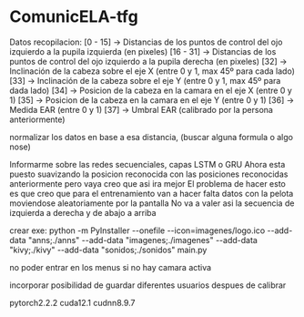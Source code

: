 # ComunicELA-tfg

Datos recopilacion:
[0 - 15] -> Distancias de los puntos de control del ojo izquierdo a la pupila izquierda (en pixeles)
[16 - 31] -> Distancias de los puntos de control del ojo izquierdo a la pupila derecha  (en pixeles)
[32] -> Inclinación de la cabeza sobre el eje X        (entre 0 y 1, max 45º para cada lado)
[33] -> Inclinación de la cabeza sobre el eje Y        (entre 0 y 1, max 45º para dada lado)
[34] -> Posicion de la cabeza en la camara en el eje X        (entre 0 y 1)
[35] -> Posicion de la cabeza en la camara en el eje Y        (entre 0 y 1)
[36] -> Medida EAR      (entre 0 y 1)
[37] -> Umbral EAR      (calibrado por la persona anteriormente)



normalizar los datos en base a esa distancia, (buscar alguna formula o algo nose)


Informarme sobre las redes secuenciales, capas LSTM o GRU
Ahora esta puesto suavizando la posicion reconocida con las posiciones reconocidas anteriormente pero vaya creo que asi ira mejor
El problema de hacer esto es que creo que para el entrenamiento van a hacer falta datos con la pelota moviendose aleatoriamente por la pantalla
No va a valer asi la secuencia de izquierda a derecha y de abajo a arriba


crear exe:
python -m PyInstaller --onefile --icon=imagenes/logo.ico --add-data "anns;./anns" --add-data "imagenes;./imagenes" --add-data "kivy;./kivy" --add-data "sonidos;./sonidos" main.py


no poder entrar en los menus si no hay camara activa

incorporar posibilidad de guardar diferentes usuarios despues de calibrar



pytorch2.2.2
cuda12.1
cudnn8.9.7